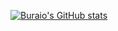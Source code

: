[![Buraio's GitHub stats](https://github-readme-stats.vercel.app/api?username=Buraio)](https://github.com/Buraio/github-readme-stats)

